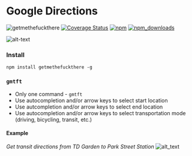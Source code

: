 # Google Directions

![getmethefuckthere](https://github.com/jaebradley/getmethefuckthere/workflows/getmethefuckthere/badge.svg)
[![Coverage Status](https://coveralls.io/repos/github/jaebradley/getmethefuckthere/badge.svg)](https://coveralls.io/github/jaebradley/getmethefuckthere)
[![npm](https://img.shields.io/npm/v/getmethefuckthere.svg)](https://www.npmjs.com/package/getmethefuckthere)
[![npm_downloads](https://img.shields.io/npm/dt/getmethefuckthere.svg)](https://www.npmjs.com/package/getmethefuckthere)

![alt-text](https://imgur.com/SGyButS.png)

### Install
`npm install getmethefuckthere -g`

### `gmtft`
* Only one command - `gmtft`
* Use autocompletion and/or arrow keys to select start location
* Use autcompletion and/or arrow keys to select end location
* Use autocompletion and/or arrow keys to select transportation mode (driving, bicycling, transit, etc.)


#### Example

*Get transit directions from TD Garden to Park Street Station*
![alt_text](https://media.giphy.com/media/xUOxf0LtT2GykuuHGU/giphy.gif)
